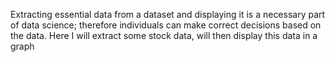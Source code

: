 Extracting essential data from a dataset and displaying it is a necessary part of data science; therefore individuals can make correct decisions based on the data. Here I will extract some stock data, will then display this data in a graph
